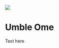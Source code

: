 <a href="https://juncture-digital.org"><img src="https://gitcdn.link/repo/jstor-labs/juncture/main/images/ve-button.png"></a>

<param ve-config header="header" main="now-and-then">

<param ve-compare url="https://forum.jstor.org/#/projects/75476/edit/30322476?query=30322476%20&filter=[]&sort=id&dir=DESC&start=0&limit=100" label="Umble Ome (2021)" attribution="Micheal Stubbs and Ethan Dudley">
<param ve-compare url="https://forum.jstor.org/#/projects/75476/edit/30322477?query=30322477&filter=[]&sort=id&dir=DESC&start=0&limit=100" label="Umble Ome (1905 or earlier)">

# Umble Ome

Text here

